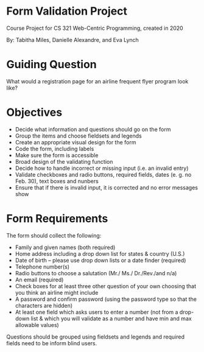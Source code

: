 # Form Validation Project
Course Project for CS 321 Web-Centric Programming, created in 2020

By: Tabitha Miles, Danielle Alexandre, and Eva Lynch

# Guiding Question
What would a registration page for an airline frequent flyer program look like?

# Objectives
* Decide what information and questions should go on the form
* Group the items and choose fieldsets and legends
* Create an appropriate visual design for the form
* Code the form, including labels
* Make sure the form is accessible
* Broad design of the validating function
* Decide how to handle incorrect or missing input (i.e. an invalid entry)
* Validate checkboxes and radio buttons, required fields, dates (e. g. no Feb. 30), text boxes and nunbers
* Ensure that if there is invalid input, it is corrected and no error messages show

# Form Requirements
The form should collect the following:
* Family and given names (both required)
* Home address including a drop down list for states & country (U.S.)
* Date of birth – please use drop down lists or a date finder (required)
* Telephone number(s) 
* Radio buttons to choose a salutation (Mr./ Ms./ Dr./Rev./and n/a)
* An email (required)
* Check boxes for at least three other question of your own choosing that you think an airline might include
* A password and confirm password (using the password type so that the characters are hidden)
* At least one field which asks users to enter a number (not from a drop-down list & which you will validate as a number and have min and max allowable values)

Questions should be grouped using fieldsets and legends and required fields need to be inform blind users.
